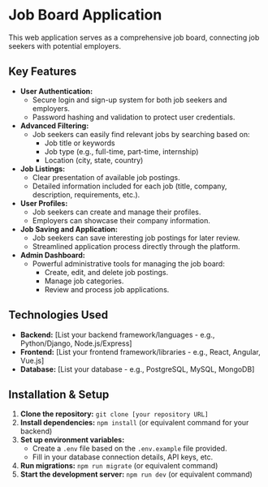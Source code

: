 # Job Board Application

This web application serves as a comprehensive job board, connecting job seekers with potential employers. 

## Key Features

* **User Authentication:**
    * Secure login and sign-up system for both job seekers and employers.
    * Password hashing and validation to protect user credentials.
* **Advanced Filtering:**
    * Job seekers can easily find relevant jobs by searching based on:
        * Job title or keywords
        * Job type (e.g., full-time, part-time, internship)
        * Location (city, state, country)
* **Job Listings:**
    * Clear presentation of available job postings.
    * Detailed information included for each job (title, company, description, requirements, etc.).
* **User Profiles:**
    * Job seekers can create and manage their profiles.
    * Employers can showcase their company information.
* **Job Saving and Application:**
    * Job seekers can save interesting job postings for later review.
    * Streamlined application process directly through the platform.
* **Admin Dashboard:**
    * Powerful administrative tools for managing the job board:
        * Create, edit, and delete job postings.
        * Manage job categories.
        * Review and process job applications.

## Technologies Used

* **Backend:** [List your backend framework/languages - e.g., Python/Django, Node.js/Express]
* **Frontend:** [List your frontend framework/libraries - e.g., React, Angular, Vue.js]
* **Database:** [List your database - e.g., PostgreSQL, MySQL, MongoDB]

## Installation & Setup

1. **Clone the repository:** `git clone [your repository URL]`
2. **Install dependencies:** `npm install` (or equivalent command for your backend)
3. **Set up environment variables:**
   * Create a `.env` file based on the `.env.example` file provided.
   * Fill in your database connection details, API keys, etc.
4. **Run migrations:** `npm run migrate` (or equivalent command)
5. **Start the development server:** `npm run dev` (or equivalent command)
